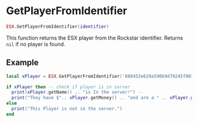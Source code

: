 # GetPlayerFromIdentifier

```lua
ESX.GetPlayerFromIdentifier(identifier)
```

This function returns the ESX player from the Rockstar identifier. Returns `nil` if no player is found.

## Example

```lua
local xPlayer = ESX.GetPlayerFromIdentifier('888452e629a590b9d79245f0030b1f7b9a81d558') -- attempt to get player

if xPlayer then -- check if player is in server
  print(xPlayer.getName() .. "is In the server!") -- 
  print("They have $".. xPlayer.getMoney() .. "and are a " .. xPlayer.group)
else
  print("This Player is not in the server.")
end
```
